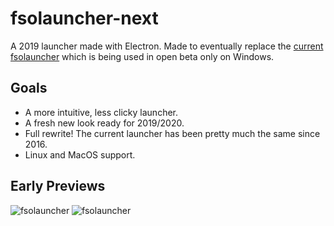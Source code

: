 # fsolauncher-next
A 2019 launcher made with Electron. Made to eventually replace the [current fsolauncher](https://github.com/ItsSim/fsolauncher) which is being used in open beta only on Windows.

## Goals
* A more intuitive, less clicky launcher.
* A fresh new look ready for 2019/2020.
* Full rewrite! The current launcher has been pretty much the same since 2016.
* Linux and MacOS support.

## Early Previews
![fsolauncher](https://i.imgur.com/1733DbG.png)
![fsolauncher](https://i.imgur.com/68HzFeU.png)

